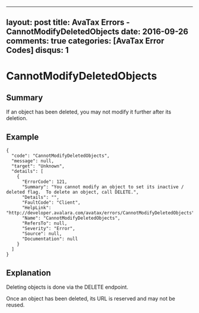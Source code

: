 
---
layout: post
title: AvaTax Errors - CannotModifyDeletedObjects
date: 2016-09-26
comments: true
categories: [AvaTax Error Codes]
disqus: 1
---

# CannotModifyDeletedObjects

## Summary

If an object has been deleted, you may not modify it further after its deletion.

## Example

    {
      "code": "CannotModifyDeletedObjects",
      "message": null,
      "target": "Unknown",
      "details": [
        {
          "ErrorCode": 121,
          "Summary": "You cannot modify an object to set its inactive / deleted flag.  To delete an object, call DELETE.",
          "Details": "",
          "FaultCode": "Client",
          "HelpLink": "http://developer.avalara.com/avatax/errors/CannotModifyDeletedObjects",
          "Name": "CannotModifyDeletedObjects",
          "RefersTo": null,
          "Severity": "Error",
          "Source": null,
          "Documentation": null
        }
      ]
    }

## Explanation

Deleting objects is done via the DELETE endpoint.  

Once an object has been deleted, its URL is reserved and may not be reused.


